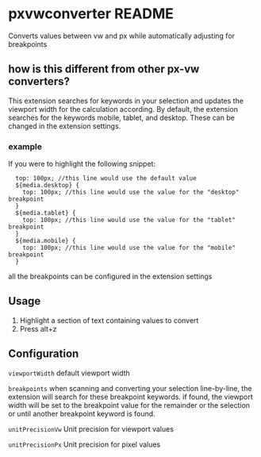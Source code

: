 # pxvwconverter README

Converts values between vw and px while automatically adjusting for breakpoints

## how is this different from other px-vw converters?

This extension searches for keywords in your selection and updates the viewport width for the calculation according. By default, the extension searches for the keywords mobile, tablet, and desktop. These can be changed in the extension settings.

### example

If you were to highlight the following snippet:

```
  top: 100px; //this line would use the default value
  ${media.desktop} {
    top: 100px; //this line would use the value for the "desktop" breakpoint
  }
  ${media.tablet} {
    top: 100px; //this line would use the value for the "tablet" breakpoint
  }
  ${media.mobile} {
    top: 100px; //this line would use the value for the "mobile" breakpoint
  }
```

all the breakpoints can be configured in the extension settings

## Usage

1.  Highlight a section of text containing values to convert
2.  Press alt+z

## Configuration

`viewportWidth`
default viewport width

`breakpoints`
when scanning and converting your selection line-by-line, the extension will search for these breakpoint keywords. if found, the viewport width will be set to the breakpoint value for the remainder or the selection or until another breakpoint keyword is found.

`unitPrecisionVw`
Unit precision for viewport values

`unitPrecisionPx`
Unit precision for pixel values
